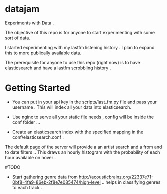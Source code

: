 # datajam
Experiments with Data .

The objective of this repo is for anyone to start experimenting with some sort of data.

I started experimenting with my lastfm listening history . I plan to expand this to more publically available data.

The prerequisite for anyone to use this repo (right now) is to have elasticsearch and have a lastfm scrobbling history .

# Getting Started

- You can put in your api key in the scripts/last_fm.py file and pass your username . This will index all your data into elasticsearch.

- Use nginx to serve all your static file needs , config will be inside the conf folder ...

- Create an elasticsearch index with the specified mapping in the conf/elasticsearch.conf .


The default page of the server will provide a an artist search and a from and to date filters ..
This draws an hourly histogram with the probability of each hour available on hover .


#TODO
- Start gathering genre data from http://acousticbrainz.org/22337e71-0bf8-4fa9-86eb-2f8e7e085474/high-level .. helps in classifying genres to each track .
